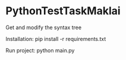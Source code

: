 # PythonTestTaskMaklai
Get and modify the syntax tree

Installation:
pip install -r requirements.txt

Run project:
python main.py
